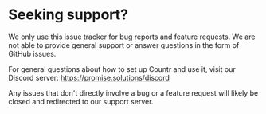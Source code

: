 # Seeking support?

We only use this issue tracker for bug reports and feature requests. We are not able to provide general support or answer questions in the form of GitHub issues.

For general questions about how to set up Countr and use it, visit our Discord server: https://promise.solutions/discord

Any issues that don't directly involve a bug or a feature request will likely be closed and redirected to our support server.